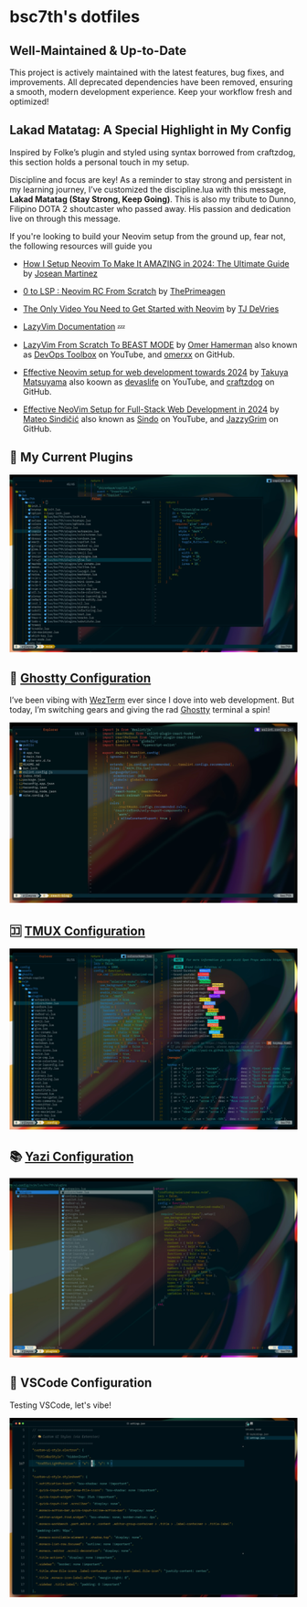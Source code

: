 # bsc7th's dotfiles

## Well-Maintained & Up-to-Date

This project is actively maintained with the latest features, bug fixes, and improvements. All deprecated dependencies have been removed, ensuring a smooth, modern development experience. Keep your workflow fresh and optimized!

## Lakad Matatag: A Special Highlight in My Config

Inspired by Folke’s plugin and styled using syntax borrowed from craftzdog, this section holds a personal touch in my setup.

Discipline and focus are key! As a reminder to stay strong and persistent in my learning journey, I’ve customized the discipline.lua with this message, **Lakad Matatag (Stay Strong, Keep Going)**. This is also my tribute to Dunno, Filipino DOTA 2 shoutcaster who passed away. His passion and dedication live on through this message.

If you're looking to build your Neovim setup from the ground up, fear not, the following resources will guide you

- [How I Setup Neovim To Make It AMAZING in 2024: The Ultimate Guide](https://www.youtube.com/watch?v=6pAG3BHurdM) by [Josean Martinez](https://github.com/josean-dev)

- [0 to LSP : Neovim RC From Scratch](https://www.youtube.com/watch?v=w7i4amO_zaE) by [ThePrimeagen](https://github.com/ThePrimeagen)

- [The Only Video You Need to Get Started with Neovim](https://www.youtube.com/watch?v=m8C0Cq9Uv9o) by [TJ DeVries](https://github.com/tjdevries)

- [LazyVim Documentation](https://www.lazyvim.org/) 💤

- [LazyVim From Scratch To BEAST MODE](https://www.youtube.com/watch?v=evCmP4hH7ZU) by [Omer Hamerman](https://www.youtube.com/@devopstoolbox) also known as [DevOps Toolbox](https://www.youtube.com/@devopstoolbox) on YouTube, and [omerxx](https://github.com/omerxx) on GitHub.

- [Effective Neovim setup for web development towards 2024](https://www.youtube.com/watch?v=fFHlfbKVi30) by [Takuya Matsuyama](https://github.com/craftzdog) also koown as [devaslife](https://www.youtube.com/@devaslife) on YouTube, and [craftzdog](https://github.com/craftzdog) on GitHub.

- [Effective NeoVim Setup for Full-Stack Web Development in 2024](https://www.youtube.com/watch?v=V070Zmvx9AM) by [Mateo Sindičić](https://www.youtube.com/@sindo_dev) also known as [Sindo](https://www.youtube.com/@sindo_dev) on YouTube, and [JazzyGrim](https://github.com/JazzyGrim?tab=repositories) on GitHub.

## 🔗 My Current Plugins

![bsc7th-neovim](assets/bsc7th-neovim.jpg)

## 👻 [Ghostty Configuration](https://github.com/bsc7th/dotfiles/tree/main/ghostty)

I’ve been vibing with [WezTerm](https://wezterm.org) ever since I dove into web development. But today, I’m switching gears and giving the rad [Ghostty](https://ghostty.org) terminal a spin!

![bsc7th-ghostty](assets/bsc7th-ghostty.jpg)

## 🈁 [TMUX Configuration](https://github.com/tmux/tmux/wiki)

![bsc7th-tmux](assets/bsc7th-tmux.jpg)

## 📚 [Yazi Configuration](https://yazi-rs.github.io/docs/installation/)

![bsc7th-yazi](assets/bsc7th-yazi.jpg)

## 🤔 VSCode Configuration

Testing VSCode, let's vibe!

![bsc7th-vscode](assets/bsc7th-vscode.jpeg)
